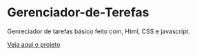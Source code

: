 # Gerenciador-de-Terefas
Genreciador de tarefas básico feito com, Html, CSS e javascript.
<br>

<a href="https://andersonrs080.github.io/Gerenciador-de-Terefas/">Veja aqui o projeto</a>
